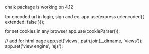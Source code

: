 chalk package is working on 4.12

for encoded url in login, sign and ex.
app.use(express.urlencoded({ extended: false }));

for set cookies in any browser
app.use(cookieParser());

// add for html page
app.set('views', path.join(__dirname, 'views'));
app.set('view engine', 'ejs');